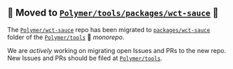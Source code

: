 ## 🚨 Moved to [`Polymer/tools/packages/wct-sauce`][1] 🚨

The [`Polymer/wct-sauce`][2] repo has been migrated to [`packages/wct-sauce`][1] folder of the [`Polymer/tools`][3] 🚝  *monorepo*.

We are *actively* working on migrating open Issues and PRs to the new repo. New Issues and PRs should be filed at [`Polymer/tools`][3].

[1]: https://github.com/Polymer/tools/tree/master/packages/wct-sauce
[2]: https://github.com/Polymer/wct-sauce
[3]: https://github.com/Polymer/tools

